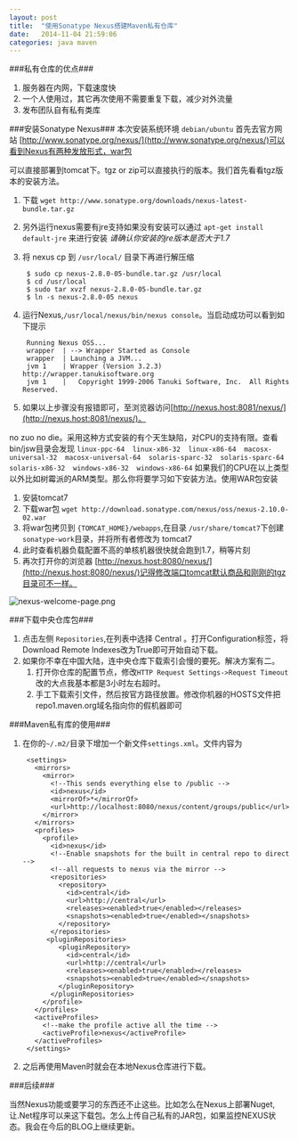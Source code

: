 ```yaml
---
layout: post
title:  "使用Sonatype Nexus搭建Maven私有仓库"
date:   2014-11-04 21:59:06
categories: java maven
---
```

###私有仓库的优点###

1. 服务器在内网，下载速度快
2. 一个人使用过，其它再次使用不需要重复下载，减少对外流量
3. 发布团队自有私有类库

###安装Sonatype Nexus###
本次安装系统环境 `debian/ubuntu` 首先去官方网站 [http://www.sonatype.org/nexus/](http://www.sonatype.org/nexus/)可以看到Nexus有两种发放形式，war包

可以直接部署到tomcat下。tgz or zip可以直接执行的版本。我们首先看看tgz版本的安装方法。  

1. 下载 `wget http://www.sonatype.org/downloads/nexus-latest-bundle.tar.gz`  

2. 另外运行nexus需要有jre支持如果没有安装可以通过 `apt-get install default-jre` 来进行安装  *请确认你安装的jre版本是否大于1.7*
3. 将 nexus cp 到 `/usr/local/` 目录下再进行解压缩

		$ sudo cp nexus-2.8.0-05-bundle.tar.gz /usr/local
		$ cd /usr/local
		$ sudo tar xvzf nexus-2.8.0-05-bundle.tar.gz
		$ ln -s nexus-2.8.0-05 nexus

4. 运行Nexus,`/usr/local/nexus/bin/nexus console`。当启动成功可以看到如下提示

		Running Nexus OSS...
		wrapper  | --> Wrapper Started as Console
		wrapper  | Launching a JVM...
		jvm 1    | Wrapper (Version 3.2.3) http://wrapper.tanukisoftware.org
		jvm 1    |   Copyright 1999-2006 Tanuki Software, Inc.  All Rights Reserved.

5. 如果以上步骤没有报错即可，至浏览器访问[http://nexus.host:8081/nexus/](http://nexus.host:8081/nexus/)。

no zuo no die。采用这种方式安装的有个天生缺陷，对CPU的支持有限。查看bin/jsw目录会发现 `linux-ppc-64  linux-x86-32  linux-x86-64  macosx-universal-32  macosx-universal-64  solaris-sparc-32  solaris-sparc-64  solaris-x86-32  windows-x86-32  windows-x86-64` 如果我们的CPU在以上类型以外比如树霉派的ARM类型。那么你将要学习如下安装方法。使用WAR包安装

1. 安装tomcat7
2. 下载war包 `wget http://download.sonatype.com/nexus/oss/nexus-2.10.0-02.war`
3. 将war包拷贝到 `{TOMCAT_HOME}/webapps`,在目录 `/usr/share/tomcat7`下创建 `sonatype-work`目录，并将所有者修改为 tomcat7
4. 此时查看机器负载配置不高的单核机器很快就会跑到1.7，稍等片刻
5. 再次打开你的浏览器 [http://nexus.host:8080/nexus/](http://nexus.host:8080/nexus/)记得修改端口tomcat默认商品和刚刚的tgz目录可不一样。

![nexus-welcome-page.png](http://guohai163.github.io/doc-pic/nexus-tutorial/nexus-welcome-page.png)

###下载中央仓库包###

1. 点击左侧 `Repositories`,在列表中选择 Central 。打开Configuration标签，将Download Remote Indexes改为True即可开始自动下载。
2. 如果你不幸在中国大陆，连中央仓库下载索引会慢的要死。解决方案有二。
	1. 打开你仓库的配置节点，修改`HTTP Request Settings->Request Timeout`改的大点我基本都是3小时左右超时。
	2. 手工下载索引文件，然后按官方路径放置。修改你机器的HOSTS文件把repo1.maven.org域名指向你的假机器即可
	
###Maven私有库的使用###
1. 在你的`~/.m2/`目录下增加一个新文件`settings.xml`。文件内容为

		<settings>
		  <mirrors>
		    <mirror>
		      <!--This sends everything else to /public -->
		      <id>nexus</id>
		      <mirrorOf>*</mirrorOf>
		      <url>http://localhost:8080/nexus/content/groups/public</url>
		    </mirror>
		  </mirrors>
		  <profiles>
		    <profile>
		      <id>nexus</id>
		      <!--Enable snapshots for the built in central repo to direct -->
		      <!--all requests to nexus via the mirror -->
		      <repositories>
		        <repository>
		          <id>central</id>
		          <url>http://central</url>
		          <releases><enabled>true</enabled></releases>
		          <snapshots><enabled>true</enabled></snapshots>
		        </repository>
		      </repositories>
		     <pluginRepositories>
		        <pluginRepository>
		          <id>central</id>
		          <url>http://central</url>
		          <releases><enabled>true</enabled></releases>
		          <snapshots><enabled>true</enabled></snapshots>
		        </pluginRepository>
		      </pluginRepositories>
		    </profile>
		  </profiles>
		  <activeProfiles>
		    <!--make the profile active all the time -->
		    <activeProfile>nexus</activeProfile>
		  </activeProfiles>
		</settings>

2. 之后再使用Maven时就会在本地Nexus仓库进行下载。

###后续###

当然Nexus功能或要学习的东西还不止这些。比如怎么在Nexus上部署Nuget,让.Net程序可以来这下载包。怎么上传自己私有的JAR包，如果监控NEXUS状态。我会在今后的BLOG上继续更新。
